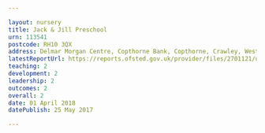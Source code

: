 ```yaml
---

layout: nursery
title: Jack & Jill Preschool
urn: 113541
postcode: RH10 3QX
address: Delmar Morgan Centre, Copthorne Bank, Copthorne, Crawley, West Sussex, RH10 3QX
latestReportUrl: https://reports.ofsted.gov.uk/provider/files/2701121/urn/113541.pdf
teaching: 2
development: 2
leadership: 2
outcomes: 2
overall: 2
date: 01 April 2018 
datePublish: 25 May 2017

---
```

